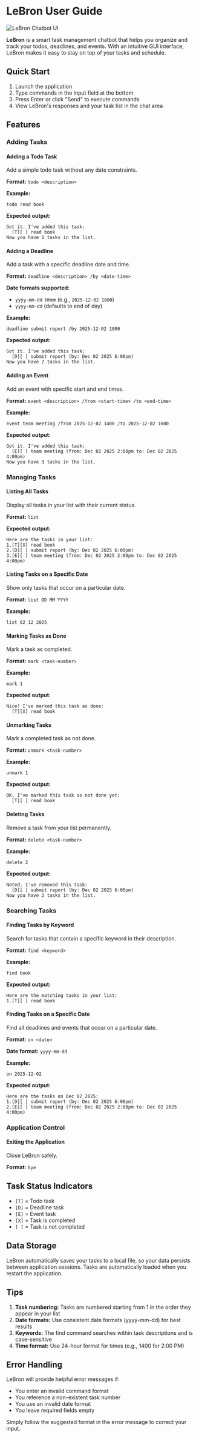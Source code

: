 # LeBron User Guide

![LeBron Chatbot UI](Ui.png)

**LeBron** is a smart task management chatbot that helps you organize and track your todos, deadlines, and events. With an intuitive GUI interface, LeBron makes it easy to stay on top of your tasks and schedule.

## Quick Start

1. Launch the application
2. Type commands in the input field at the bottom
3. Press Enter or click "Send" to execute commands
4. View LeBron's responses and your task list in the chat area

## Features

### Adding Tasks

#### Adding a Todo Task
Add a simple todo task without any date constraints.

**Format:** `todo <description>`

**Example:**
```
todo read book
```

**Expected output:**
```
Got it. I've added this task:
  [T][ ] read book
Now you have 1 tasks in the list.
```

#### Adding a Deadline
Add a task with a specific deadline date and time.

**Format:** `deadline <description> /by <date-time>`

**Date formats supported:**
- `yyyy-mm-dd HHmm` (e.g., `2025-12-02 1800`)
- `yyyy-mm-dd` (defaults to end of day)

**Example:**
```
deadline submit report /by 2025-12-02 1800
```

**Expected output:**
```
Got it. I've added this task:
  [D][ ] submit report (by: Dec 02 2025 6:00pm)
Now you have 2 tasks in the list.
```

#### Adding an Event
Add an event with specific start and end times.

**Format:** `event <description> /from <start-time> /to <end-time>`

**Example:**
```
event team meeting /from 2025-12-02 1400 /to 2025-12-02 1600
```

**Expected output:**
```
Got it. I've added this task:
  [E][ ] team meeting (from: Dec 02 2025 2:00pm to: Dec 02 2025 4:00pm)
Now you have 3 tasks in the list.
```

### Managing Tasks

#### Listing All Tasks
Display all tasks in your list with their current status.

**Format:** `list`

**Expected output:**
```
Here are the tasks in your list:
1.[T][X] read book
2.[D][ ] submit report (by: Dec 02 2025 6:00pm)
3.[E][ ] team meeting (from: Dec 02 2025 2:00pm to: Dec 02 2025 4:00pm)
```

#### Listing Tasks on a Specific Date
Show only tasks that occur on a particular date.

**Format:** `list DD MM YYYY`

**Example:**
```
list 02 12 2025
```

#### Marking Tasks as Done
Mark a task as completed.

**Format:** `mark <task-number>`

**Example:**
```
mark 1
```

**Expected output:**
```
Nice! I've marked this task as done:
  [T][X] read book
```

#### Unmarking Tasks
Mark a completed task as not done.

**Format:** `unmark <task-number>`

**Example:**
```
unmark 1
```

**Expected output:**
```
OK, I've marked this task as not done yet:
  [T][ ] read book
```

#### Deleting Tasks
Remove a task from your list permanently.

**Format:** `delete <task-number>`

**Example:**
```
delete 2
```

**Expected output:**
```
Noted. I've removed this task:
  [D][ ] submit report (by: Dec 02 2025 6:00pm)
Now you have 2 tasks in the list.
```

### Searching Tasks

#### Finding Tasks by Keyword
Search for tasks that contain a specific keyword in their description.

**Format:** `find <keyword>`

**Example:**
```
find book
```

**Expected output:**
```
Here are the matching tasks in your list:
1.[T][ ] read book
```

#### Finding Tasks on a Specific Date
Find all deadlines and events that occur on a particular date.

**Format:** `on <date>`

**Date format:** `yyyy-mm-dd`

**Example:**
```
on 2025-12-02
```

**Expected output:**
```
Here are the tasks on Dec 02 2025:
1.[D][ ] submit report (by: Dec 02 2025 6:00pm)
2.[E][ ] team meeting (from: Dec 02 2025 2:00pm to: Dec 02 2025 4:00pm)
```

### Application Control

#### Exiting the Application
Close LeBron safely.

**Format:** `bye`

## Task Status Indicators

- `[T]` = Todo task
- `[D]` = Deadline task  
- `[E]` = Event task
- `[X]` = Task is completed
- `[ ]` = Task is not completed

## Data Storage

LeBron automatically saves your tasks to a local file, so your data persists between application sessions. Tasks are automatically loaded when you restart the application.

## Tips

1. **Task numbering:** Tasks are numbered starting from 1 in the order they appear in your list
2. **Date formats:** Use consistent date formats (yyyy-mm-dd) for best results
3. **Keywords:** The find command searches within task descriptions and is case-sensitive
4. **Time format:** Use 24-hour format for times (e.g., 1400 for 2:00 PM)

## Error Handling

LeBron will provide helpful error messages if:
- You enter an invalid command format
- You reference a non-existent task number
- You use an invalid date format
- You leave required fields empty

Simply follow the suggested format in the error message to correct your input.